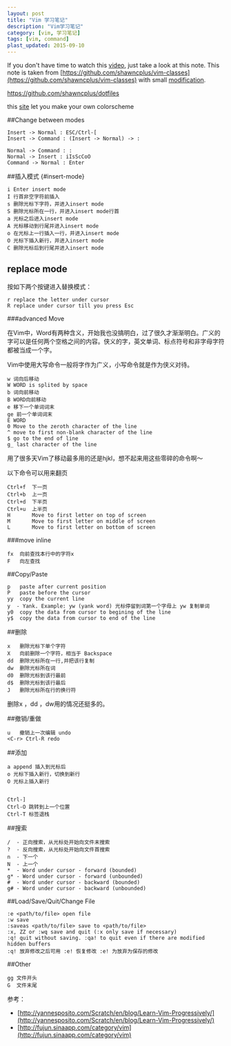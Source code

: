 ```yaml
---
layout: post
title: "Vim 学习笔记"
description: "Vim学习笔记"
category: [vim, 学习笔记]
tags: [vim, command]
plast_updated: 2015-09-10
---
```


If you don't have time to watch this [video](https://www.youtube.com/watch?v=Nim4_f5QUxA), just take a look at this note.
This note is taken from [https://github.com/shawncplus/vim-classes](https://github.com/shawncplus/vim-classes) with small [modification](https://github.com/einverne/vim-classes).
	
<https://github.com/shawncplus/dotfiles>

this [site](http://bytefluent.com/vivify/) let you make your own colorscheme

##Change between modes

	Insert -> Normal : ESC/Ctrl-[
	Insert -> Command : (Insert -> Normal) -> :

	Normal -> Command : :
	Normal -> Insert : iIsScCoO
	Command -> Normal : Enter

##插入模式 {#insert-mode}

	i Enter insert mode
	I 行首非空字符前插入
	s 删除光标下字符，并进入insert mode
	S 删除光标所在一行，并进入insert mode行首
	a 光标之后进入insert mode
	A 光标移动到行尾并进入insert mode
	o 在光标上一行插入一行，并进入insert mode
	O 光标下插入新行，并进入insert mode
	C 删除光标后到行尾并进入insert mode


## replace mode
按如下两个按键进入替换模式：

	r replace the letter under cursor
	R replace under cursor till you press Esc

###advanced Move

在Vim中，Word有两种含义，开始我也没搞明白，过了很久才渐渐明白。广义的字可以是任何两个空格之间的内容。侠义的字，英文单词、标点符号和非字母字符都被当成一个字。

Vim中使用大写命令一般将字作为广义，小写命令就是作为侠义对待。

	w 词向后移动
	W WORD is splited by space
	b 词向前移动
	B WORD向前移动
	e 移下一个单词词末
	ge 前一个单词词末
	E WORD
	0 Move to the zeroth character of the line
	^ move to first non-blank character of the line
	$ go to the end of line
	g_ last character of the line

用了很多天Vim了移动最多用的还是hjkl，想不起来用这些零碎的命令啊～

以下命令可以用来翻页

	Ctrl+f  下一页
	Ctrl+b  上一页
	Ctrl+d  下半页
	Ctrl+u  上半页
	H       Move to first letter on top of screen
	M 		Move to first letter on middle of screen
	L 		Move to first letter on bottom of screen

###move inline

	fx  向前查找本行中的字符x
	F   向左查找

##Copy/Paste

	p   paste after current position
	P   paste before the cursor
	yy  copy the current line
	y  - Yank. Example: yw (yank word) 光标停留到词第一个字母上 yw 复制单词
	y0  copy the data from cursor to begining of the line
	y$  copy the data from cursor to end of the line

##删除

	x   删除光标下单个字符
	X   向前删除一个字符，相当于 Backspace
	dd  删除光标所在一行,并把该行复制
	dw  删除光标所在词
	d0  删除光标到该行最前
	d$  删除光标到该行最后
	J   删除光标所在行的换行符

删除x ，dd ，dw用的情况还挺多的。

##撤销/重做

	u   撤销上一次编辑 undo
	<C-r> Ctrl-R redo

##添加

	a append 插入到光标后
	o 光标下插入新行，切换到新行
	O 光标上插入新行


	Ctrl-]
	Ctrl-O 跳转到上一个位置
	Ctrl-T 标签退栈


##搜索

	/  - 正向搜索，从光标处开始向文件末搜索
	?  - 反向搜索，从光标处开始向文件首搜索
	n  - 下一个
	N  - 上一个
	*  - Word under cursor - forward (bounded)
	g* - Word under cursor - forward (unbounded)
	#  - Word under cursor - backward (bounded)
	g# - Word under cursor - backward (unbounded)

##Load/Save/Quit/Change File

	:e <path/to/file> open file
	:w save
	:saveas <path/to/file> save to <path/to/file>
	:x, ZZ or :wq save and quit (:x only save if necessary)
	:q! quit without saving. :qa! to quit even if there are modified hidden buffers
	:q! 放弃修改之后可用 :e! 恢复修改 :e! 为放弃为保存的修改

##Other

	gg 文件开头
	G  文件末尾

参考：

* [http://yannesposito.com/Scratch/en/blog/Learn-Vim-Progressively/](http://yannesposito.com/Scratch/en/blog/Learn-Vim-Progressively/)
* [http://fujun.sinaapp.com/category/vim](http://fujun.sinaapp.com/category/vim)
